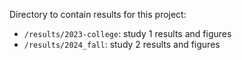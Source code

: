 Directory to contain results for this project:

- `/results/2023-college`: study 1 results and figures
- `/results/2024_fall`: study 2 results and figures
